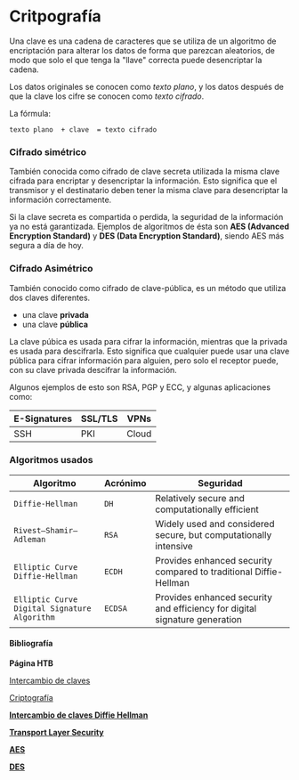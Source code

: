 # Critpografía

Una clave es una cadena de caracteres que se utiliza de un algoritmo de encriptación para alterar los datos de forma que parezcan aleatorios, de modo que solo el que tenga la "llave" correcta puede desencriptar la cadena.

Los datos originales se conocen como _texto plano_, y los datos después de que la clave los cifre se conocen como _texto cifrado_.

La fórmula:

	texto plano  + clave  = texto cifrado


### Cifrado simétrico

También conocida como cifrado de clave secreta utilizada la misma clave cifrada para encriptar y desencriptar la información. Esto significa que el transmisor y el destinatario deben tener la misma clave para desencriptar la información correctamente.

Si la clave secreta es compartida o perdida, la seguridad de la información ya no está garantizada. Ejemplos de algoritmos de ésta son **AES (Advanced Encryption Standard)** y **DES (Data Encryption Standard)**, siendo AES más segura a día de hoy.

### Cifrado Asimétrico

También conocido como cifrado de clave-pública, es un método que utiliza dos claves diferentes.

- una clave **privada**
- una clave **pública**


La clave púbica es usada para cifrar la información, mientras que la privada es usada para descifrarla. Esto significa que cualquier puede usar una clave pública para cifrar información para alguien, pero solo el receptor puede, con su clave privada descifrar la información. 

Algunos ejemplos de esto son RSA, PGP y ECC, y algunas aplicaciones como:

| E-Signatures | SSL/TLS | VPNs  |
| ------------ | ------- | ----- |
| SSH          | PKI     | Cloud |



### Algoritmos usados

| **Algoritmo**                                | **Acrónimo** | **Seguridad**                                                              |
| -------------------------------------------- | ------------ | -------------------------------------------------------------------------- |
| `Diffie-Hellman`                             | `DH`         | Relatively secure and computationally efficient                            |
| `Rivest–Shamir–Adleman`                      | `RSA`        | Widely used and considered secure, but computationally intensive           |
| `Elliptic Curve Diffie-Hellman`              | `ECDH`       | Provides enhanced security compared to traditional Diffie-Hellman          |
| `Elliptic Curve Digital Signature Algorithm` | `ECDSA`      | Provides enhanced security and efficiency for digital signature generation |

#### Bibliografía

**Página HTB**

[Intercambio de claves](https://academy.hackthebox.com/module/34/section/1875)

[Criptografía](https://academy.hackthebox.com/module/34/section/2026)

[**Intercambio de claves Diffie Hellman**](https://www.computerweekly.com/es/definicion/Intercambio-de-claves-Diffie-Hellman-intercambio-de-claves-exponencial)

[**Transport Layer Security**](https://www.cloudflare.com/es-es/learning/ssl/transport-layer-security-tls/)

[**AES**](https://en.wikipedia.org/wiki/Advanced_Encryption_Standard)

[**DES**](https://en.wikipedia.org/wiki/Data_Encryption_Standard)
